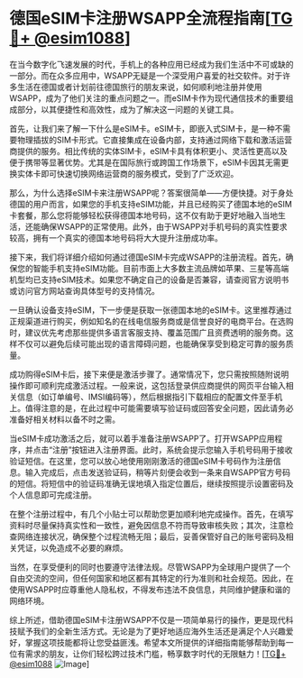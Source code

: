 # 德国eSIM卡注册WSAPP全流程指南[[TG💪+ @esim1088](https://t.me/s/esim1088)]

在当今数字化飞速发展的时代，手机上的各种应用已经成为我们生活中不可或缺的一部分。而在众多应用中，WSAPP无疑是一个深受用户喜爱的社交软件。对于许多生活在德国或者计划前往德国旅行的朋友来说，如何顺利地注册并使用WSAPP，成为了他们关注的重点问题之一。而eSIM卡作为现代通信技术的重要组成部分，以其便捷性和高效性，成为了解决这一问题的关键工具。

首先，让我们来了解一下什么是eSIM卡。eSIM卡，即嵌入式SIM卡，是一种不需要物理插拔的SIM卡形式。它直接集成在设备内部，支持通过网络下载和激活运营商提供的服务。相比传统的实体SIM卡，eSIM卡具有体积更小、灵活性更高以及便于携带等显著优势。尤其是在国际旅行或跨国工作场景下，eSIM卡因其无需更换实体卡即可快速切换网络运营商的服务模式，受到了广泛欢迎。

那么，为什么选择eSIM卡来注册WSAPP呢？答案很简单——方便快捷。对于身处德国的用户而言，如果您的手机支持eSIM功能，并且已经购买了德国本地的eSIM卡套餐，那么您将能够轻松获得德国本地号码，这不仅有助于更好地融入当地生活，还能确保WSAPP的正常使用。此外，由于WSAPP对手机号码的真实性要求较高，拥有一个真实的德国本地号码将大大提升注册成功率。

接下来，我们将详细介绍如何通过德国eSIM卡完成WSAPP的注册流程。首先，确保您的智能手机支持eSIM功能。目前市面上大多数主流品牌如苹果、三星等高端机型均已支持eSIM技术。如果您不确定自己的设备是否兼容，请查阅官方说明书或访问官方网站查询具体型号的支持情况。

一旦确认设备支持eSIM，下一步便是获取一张德国本地的eSIM卡。这里推荐通过正规渠道进行购买，例如知名的在线电信服务商或是信誉良好的电商平台。在选购时，建议优先考虑那些提供多语言客服支持、覆盖范围广且资费透明的服务商。这样不仅可以避免后续可能出现的语言障碍问题，也能确保享受到稳定可靠的服务质量。

成功购得eSIM卡后，接下来便是激活步骤了。通常情况下，您只需按照随附说明操作即可顺利完成激活过程。一般来说，这包括登录供应商提供的网页平台输入相关信息（如订单编号、IMSI编码等），然后根据指引下载相应的配置文件至手机上。值得注意的是，在此过程中可能需要填写验证码或回答安全问题，因此请务必准备好相关材料以备不时之需。

当eSIM卡成功激活之后，就可以着手准备注册WSAPP了。打开WSAPP应用程序，并点击“注册”按钮进入注册界面。此时，系统会提示您输入手机号码用于接收验证短信。在这里，您可以放心地使用刚刚激活的德国eSIM卡号码作为注册信息。输入完成后，点击发送验证码，稍等片刻便会收到一条来自WSAPP官方号码的短信。将短信中的验证码准确无误地填入指定位置后，继续按照提示设置密码及个人信息即可完成注册。

在整个注册过程中，有几个小贴士可以帮助您更加顺利地完成操作。首先，在填写资料时尽量保持真实性和一致性，避免因信息不符而导致审核失败；其次，注意检查网络连接状况，确保整个过程流畅无阻；最后，妥善保管好自己的账号密码及相关凭证，以免造成不必要的麻烦。

当然，在享受便利的同时也要遵守法律法规。尽管WSAPP为全球用户提供了一个自由交流的空间，但任何国家和地区都有其特定的行为准则和社会规范。因此，在使用WSAPP时应尊重他人隐私权，不得发布违法不良信息，共同维护健康和谐的网络环境。

综上所述，借助德国eSIM卡注册WSAPP不仅是一项简单易行的操作，更是现代科技赋予我们的全新生活方式。无论是为了更好地适应海外生活还是满足个人兴趣爱好，掌握这项技能都将让您受益匪浅。希望本文所提供的详细指南能够帮助到每一位有需求的朋友，让你们轻松跨过技术门槛，畅享数字时代的无限魅力！[[TG💪+ @esim1088](https://t.me/s/esim1088) ![Image](https://i.postimg.cc/4NQfJmqS/Snipaste-2025-05-13-00-14-12.png)]